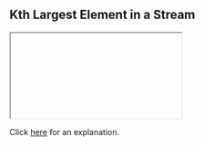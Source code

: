 ##  Kth Largest Element in a Stream 

<iframe></iframe>

Click [here](Explanation.md) for an explanation.

